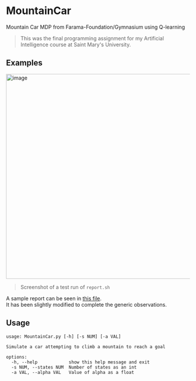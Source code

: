 # MountainCar

Mountain Car MDP from Farama-Foundation/Gymnasium using Q-learning

> This was the final programming assignment for my Artificial Intelligence course at Saint Mary's University.

## Examples

<img width="560" alt="image" src="https://user-images.githubusercontent.com/50134239/231055979-f4a7df3b-a4fa-40ef-ae75-ca717c9330e5.png">

> Screenshot of a test run of `report.sh`

A sample report can be seen in [this file](./MountainCar.md).  
It has been slightly modified to complete the generic observations.

## Usage

```
usage: MountainCar.py [-h] [-s NUM] [-a VAL]

Simulate a car attempting to climb a mountain to reach a goal

options:
  -h, --help            show this help message and exit
  -s NUM, --states NUM  Number of states as an int
  -a VAL, --alpha VAL   Value of alpha as a float
```

